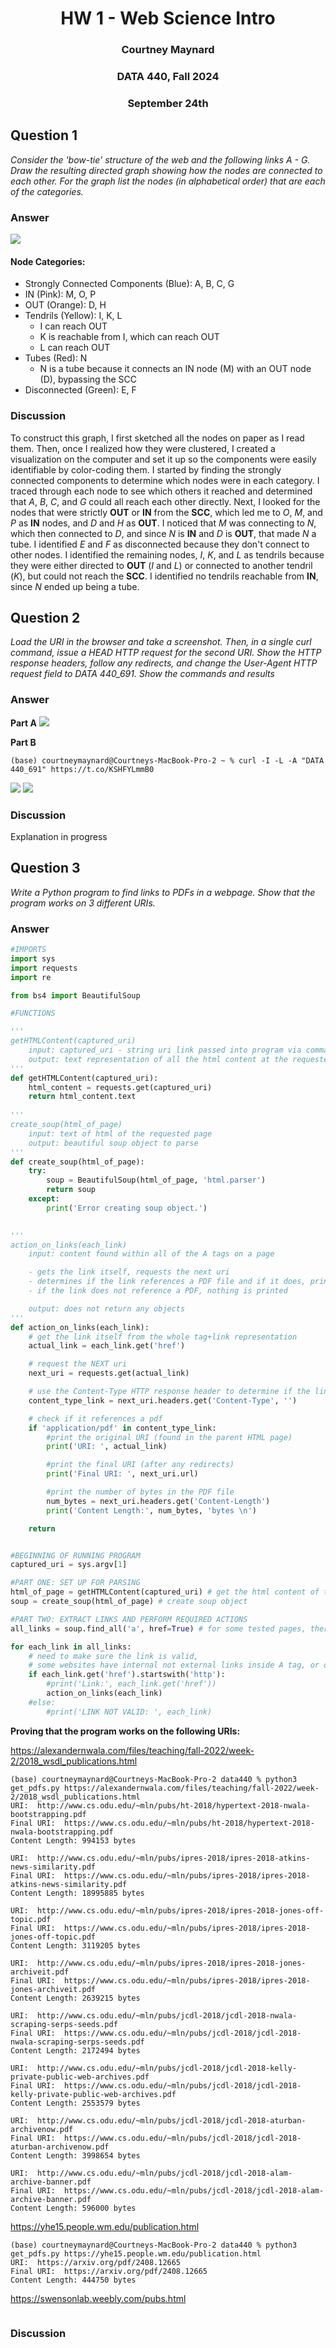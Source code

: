 <h1 align = "center">HW 1 - Web Science Intro</h1>

<h3 align = "center">Courtney Maynard</h3>
<h3 align = "center">DATA 440, Fall 2024</h3>
<h3 align = "center">September 24th</h3>

## Question 1
*Consider the 'bow-tie' structure of the web and the following links A - G. Draw the resulting directed graph showing how the nodes are connected to each other. For the graph list the nodes (in alphabetical order) that are each of the categories.*

### Answer
<img src="q1hw1-directed graph.png">

#### Node Categories:
- Strongly Connected Components (Blue): A, B, C, G
- IN (Pink): M, O, P
- OUT (Orange): D, H
- Tendrils (Yellow): I, K, L
   - I can reach OUT
   - K is reachable from I, which can reach OUT
   - L can reach OUT
- Tubes (Red): N
   - N is a tube because it connects an IN node (M) with an OUT node (D), bypassing the SCC
- Disconnected (Green): E, F
  
### Discussion
To construct this graph, I first sketched all the nodes on paper as I read them. Then, once I realized how they were clustered, I created a visualization on the computer and set it up so the components were easily identifiable by color-coding them. I started by finding the strongly connected components to determine which nodes were in each category. I traced through each node to see which others it reached and determined that *A*, *B*, *C*, and *G* could all reach each other directly. Next, I looked for the nodes that were strictly **OUT** or **IN** from the **SCC**, which led me to *O*, *M*, and *P* as **IN** nodes, and *D* and *H* as **OUT**. I noticed that *M* was connecting to *N*, which then connected to *D*, and since *N* is **IN** and *D* is **OUT**, that made *N* a tube. I identified *E* and *F* as disconnected because they don't connect to other nodes. I identified the remaining nodes, *I*, *K*, and *L* as tendrils because they were either directed to **OUT** (*I* and *L*) or connected to another tendril (*K*), but could not reach the **SCC**. I identified no tendrils reachable from **IN**, since *N* ended up being a tube. 

## Question 2
*Load the URI in the browser and take a screenshot. Then, in a single curl command, issue a HEAD HTTP request for the second URI. Show the HTTP response headers, follow any redirects, and change the User-Agent HTTP request field to DATA 440_691. Show the commands and results*

### Answer
**Part A**
<img src="q2parta.jpeg">

**Part B**
```console
(base) courtneymaynard@Courtneys-MacBook-Pro-2 ~ % curl -I -L -A "DATA 440_691" https://t.co/KSHFYLmmB0
```

<img src="q2partbsegment1.jpeg">
<img src="q2partbsegment2.jpeg">

### Discussion
Explanation in progress

## Question 3
*Write a Python program to find links to PDFs in a webpage. Show that the program works on 3 different URIs.*

### Answer
```python
#IMPORTS
import sys
import requests
import re

from bs4 import BeautifulSoup

#FUNCTIONS

'''
getHTMLContent(captured_uri)
    input: captured_uri - string uri link passed into program via command line
    output: text representation of all the html content at the requested link
'''
def getHTMLContent(captured_uri):
    html_content = requests.get(captured_uri)
    return html_content.text
    
'''
create_soup(html_of_page)
    input: text of html of the requested page
    output: beautiful soup object to parse
'''
def create_soup(html_of_page):
    try:
        soup = BeautifulSoup(html_of_page, 'html.parser')
        return soup
    except:
        print('Error creating soup object.')
    

'''
action_on_links(each_link)
    input: content found within all of the A tags on a page

    - gets the link itself, requests the next uri
    - determines if the link references a PDF file and if it does, print the required information
    - if the link does not reference a PDF, nothing is printed 

    output: does not return any objects
'''
def action_on_links(each_link):
    # get the link itself from the whole tag+link representation
    actual_link = each_link.get('href')

    # request the NEXT uri 
    next_uri = requests.get(actual_link)

    # use the Content-Type HTTP response header to determine if the link references a PDF file
    content_type_link = next_uri.headers.get('Content-Type', '')

    # check if it references a pdf
    if 'application/pdf' in content_type_link:
        #print the original URI (found in the parent HTML page)
        print('URI: ', actual_link)

        #print the final URI (after any redirects)
        print('Final URI: ', next_uri.url)

        #print the number of bytes in the PDF file
        num_bytes = next_uri.headers.get('Content-Length')
        print('Content Length:', num_bytes, 'bytes \n')

    return


#BEGINNING OF RUNNING PROGRAM
captured_uri = sys.argv[1]

#PART ONE: SET UP FOR PARSING
html_of_page = getHTMLContent(captured_uri) # get the html content of the page
soup = create_soup(html_of_page) # create soup object

#PART TWO: EXTRACT LINKS AND PERFORM REQUIRED ACTIONS
all_links = soup.find_all('a', href=True) # for some tested pages, there was no href inside the A tag

for each_link in all_links:
    # need to make sure the link is valid, 
    # some websites have internal not external links inside A tag, or other content that isn't a URI
    if each_link.get('href').startswith('http'):
        #print('Link:', each_link.get('href'))
        action_on_links(each_link)
    #else:
        #print('LINK NOT VALID: ', each_link)
```
**Proving that the program works on the following URIs:**

https://alexandernwala.com/files/teaching/fall-2022/week-2/2018_wsdl_publications.html
```console
(base) courtneymaynard@Courtneys-MacBook-Pro-2 data440 % python3 get_pdfs.py https://alexandernwala.com/files/teaching/fall-2022/week-2/2018_wsdl_publications.html
URI:  http://www.cs.odu.edu/~mln/pubs/ht-2018/hypertext-2018-nwala-bootstrapping.pdf
Final URI:  https://www.cs.odu.edu/~mln/pubs/ht-2018/hypertext-2018-nwala-bootstrapping.pdf
Content Length: 994153 bytes 

URI:  http://www.cs.odu.edu/~mln/pubs/ipres-2018/ipres-2018-atkins-news-similarity.pdf
Final URI:  https://www.cs.odu.edu/~mln/pubs/ipres-2018/ipres-2018-atkins-news-similarity.pdf
Content Length: 18995885 bytes 

URI:  http://www.cs.odu.edu/~mln/pubs/ipres-2018/ipres-2018-jones-off-topic.pdf
Final URI:  https://www.cs.odu.edu/~mln/pubs/ipres-2018/ipres-2018-jones-off-topic.pdf
Content Length: 3119205 bytes 

URI:  http://www.cs.odu.edu/~mln/pubs/ipres-2018/ipres-2018-jones-archiveit.pdf
Final URI:  https://www.cs.odu.edu/~mln/pubs/ipres-2018/ipres-2018-jones-archiveit.pdf
Content Length: 2639215 bytes 

URI:  http://www.cs.odu.edu/~mln/pubs/jcdl-2018/jcdl-2018-nwala-scraping-serps-seeds.pdf
Final URI:  https://www.cs.odu.edu/~mln/pubs/jcdl-2018/jcdl-2018-nwala-scraping-serps-seeds.pdf
Content Length: 2172494 bytes 

URI:  http://www.cs.odu.edu/~mln/pubs/jcdl-2018/jcdl-2018-kelly-private-public-web-archives.pdf
Final URI:  https://www.cs.odu.edu/~mln/pubs/jcdl-2018/jcdl-2018-kelly-private-public-web-archives.pdf
Content Length: 2553579 bytes 

URI:  http://www.cs.odu.edu/~mln/pubs/jcdl-2018/jcdl-2018-aturban-archivenow.pdf
Final URI:  https://www.cs.odu.edu/~mln/pubs/jcdl-2018/jcdl-2018-aturban-archivenow.pdf
Content Length: 3998654 bytes 

URI:  http://www.cs.odu.edu/~mln/pubs/jcdl-2018/jcdl-2018-alam-archive-banner.pdf
Final URI:  https://www.cs.odu.edu/~mln/pubs/jcdl-2018/jcdl-2018-alam-archive-banner.pdf
Content Length: 596000 bytes 

```

https://yhe15.people.wm.edu/publication.html
```console
(base) courtneymaynard@Courtneys-MacBook-Pro-2 data440 % python3 get_pdfs.py https://yhe15.people.wm.edu/publication.html                                          
URI:  https://arxiv.org/pdf/2408.12665
Final URI:  https://arxiv.org/pdf/2408.12665
Content Length: 444750 bytes 

```

https://swensonlab.weebly.com/pubs.html
```console

```

### Discussion

